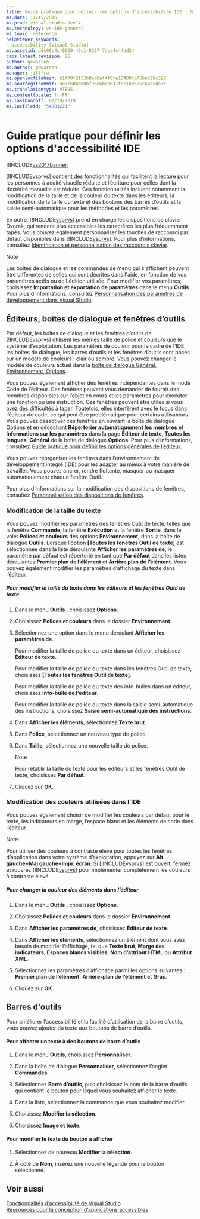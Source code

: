 ```yaml
---
title: Guide pratique pour définir les options d’accessibilité IDE | Microsoft Docs
ms.date: 11/15/2016
ms.prod: visual-studio-dev14
ms.technology: vs-ide-general
ms.topic: reference
helpviewer_keywords:
- accessibility [Visual Studio]
ms.assetid: ddc96c4c-0600-46c1-8267-7dce4c44ad24
caps.latest.revision: 25
author: gewarren
ms.author: gewarren
manager: jillfra
ms.openlocfilehash: b1f70f2f33b8ad0af4f0fa13489cb75be529c322
ms.sourcegitcommit: a83c60bb00bf95e6bea037f0e1b9696c64deda3c
ms.translationtype: MTE95
ms.contentlocale: fr-FR
ms.lasthandoff: 02/19/2019
ms.locfileid: "54803221"
---
```

# <a name="how-to-set-ide-accessibility-options"></a>Guide pratique pour définir les options d'accessibilité IDE
[!INCLUDE[vs2017banner](../../includes/vs2017banner.md)]

  
[!INCLUDE[vsprvs](../../includes/vsprvs-md.md)] contient des fonctionnalités qui facilitent la lecture pour les personnes à acuité visuelle réduite et l’écriture pour celles dont la dextérité manuelle est réduite. Ces fonctionnalités incluent notamment la modification de la taille et de la couleur du texte dans les éditeurs, la modification de la taille du texte et des boutons des barres d’outils et la saisie semi-automatique pour les méthodes et les paramètres.  
  
 En outre, [!INCLUDE[vsprvs](../../includes/vsprvs-md.md)] prend en charge les dispositions de clavier Dvorak, qui rendent plus accessibles les caractères les plus fréquemment tapés. Vous pouvez également personnaliser les touches de raccourci par défaut disponibles dans [!INCLUDE[vsprvs](../../includes/vsprvs-md.md)]. Pour plus d’informations, consultez [Identification et personnalisation des raccourcis clavier](../../ide/identifying-and-customizing-keyboard-shortcuts-in-visual-studio.md).  
  
> [!NOTE]
>  Les boîtes de dialogue et les commandes de menu qui s'affichent peuvent être différentes de celles qui sont décrites dans l'aide, en fonction de vos paramètres actifs ou de l'édition utilisée. Pour modifier vos paramètres, choisissez **Importation et exportation de paramètres** dans le menu **Outils** . Pour plus d’informations, consultez [Personnalisation des paramètres de développement dans Visual Studio](http://msdn.microsoft.com/22c4debb-4e31-47a8-8f19-16f328d7dcd3).  
  
## <a name="editors-dialogs-and-tool-windows"></a>Éditeurs, boîtes de dialogue et fenêtres d’outils  
 Par défaut, les boîtes de dialogue et les fenêtres d’outils de [!INCLUDE[vsprvs](../../includes/vsprvs-md.md)] utilisent les mêmes taille de police et couleurs que le système d’exploitation. Les paramètres de couleur pour le cadre de l’IDE, les boîtes de dialogue, les barres d’outils et les fenêtres d’outils sont basés sur un modèle de couleurs : clair ou sombre. Vous pouvez changer le modèle de couleurs actuel dans la [boîte de dialogue Général, Environnement, Options](../../ide/reference/general-environment-options-dialog-box.md).  
  
 Vous pouvez également afficher des fenêtres indépendantes dans le mode Code de l’éditeur. Ces fenêtres peuvent vous demander de fournir des membres disponibles sur l’objet en cours et les paramètres pour exécuter une fonction ou une instruction. Ces fenêtres peuvent être utiles si vous avez des difficultés à taper. Toutefois, elles interfèrent avec le focus dans l’éditeur de code, ce qui peut être problématique pour certains utilisateurs. Vous pouvez désactiver ces fenêtres en ouvrant la boîte de dialogue Options et en décochant **Répertorier automatiquement les membres** et **Informations sur les paramètres** dans la page **Éditeur de texte**, **Toutes les langues**, **Général** de la boîte de dialogue **Options**. Pour plus d’informations, consultez [Guide pratique pour définir les options générales de l’éditeur](http://msdn.microsoft.com/704e4a7b-2162-4bed-8a47-f4f6ffec98c2).  
  
 Vous pouvez réorganiser les fenêtres dans l’environnement de développement intégré (IDE) pour les adapter au mieux à votre manière de travailler. Vous pouvez ancrer, rendre flottante, masquer ou masquer automatiquement chaque fenêtre Outil.  
  
 Pour plus d’informations sur la modification des dispositions de fenêtres, consultez [Personnalisation des dispositions de fenêtres](../../ide/customizing-window-layouts-in-visual-studio.md).  
  
### <a name="changing-the-size-of-text"></a>Modification de la taille du texte  
 Vous pouvez modifier les paramètres des fenêtres Outil de texte, telles que la fenêtre **Commande**, la fenêtre **Exécution** et la fenêtre **Sortie**, dans le volet **Polices et couleurs** des options **Environnement**, dans la boîte de dialogue **Outils**. Lorsque l’option **[Toutes les fenêtres Outil de texte]** est sélectionnée dans la liste déroulante **Afficher les paramètres de**, le paramètre par défaut est répertorié en tant que **Par défaut** dans les listes déroulantes **Premier plan de l’élément** et **Arrière plan de l’élément**. Vous pouvez également modifier les paramètres d’affichage du texte dans l’éditeur.  
  
##### <a name="to-change-the-size-of-text-in-text-based-tool-windows-and-editors"></a>Pour modifier la taille du texte dans les éditeurs et les fenêtres Outil de texte  
  
1.  Dans le menu **Outils** , choisissez **Options**.  
  
2.  Choisissez **Polices et couleurs** dans le dossier **Environnement**.  
  
3.  Sélectionnez une option dans le menu déroulant **Afficher les paramètres de**.  
  
     Pour modifier la taille de police du texte dans un éditeur, choisissez **Éditeur de texte**.  
  
     Pour modifier la taille de police du texte dans les fenêtres Outil de texte, choisissez **[Toutes les fenêtres Outil de texte]**.  
  
     Pour modifier la taille de police du texte des info-bulles dans un éditeur, choisissez **Info-bulle de l’éditeur**.  
  
     Pour modifier la taille de police du texte dans la saisie semi-automatique des instructions, choisissez **Saisie semi-automatique des instructions**.  
  
4.  Dans **Afficher les éléments**, sélectionnez **Texte brut**.  
  
5.  Dans **Police**, sélectionnez un nouveau type de police.  
  
6.  Dans **Taille**, sélectionnez une nouvelle taille de police.  
  
    > [!NOTE]
    >  Pour rétablir la taille du texte pour les éditeurs et les fenêtres Outil de texte, choisissez **Par défaut**.  
  
7.  Cliquez sur **OK**.  
  
### <a name="changing-the-colors-used-in-the-ide"></a>Modification des couleurs utilisées dans l’IDE  
 Vous pouvez également choisir de modifier les couleurs par défaut pour le texte, les indicateurs en marge, l’espace blanc et les éléments de code dans l’éditeur.  
  
> [!NOTE]
>  Pour utiliser des couleurs à contraste élevé pour toutes les fenêtres d’application dans votre système d’exploitation, appuyez sur <strong>Alt gauche+</strong>**Maj gauche+Impr. écran**. Si [!INCLUDE[vsprvs](../../includes/vsprvs-md.md)] est ouvert, fermez et rouvrez [!INCLUDE[vsprvs](../../includes/vsprvs-md.md)] pour implémenter complètement les couleurs à contraste élevé.  
  
##### <a name="to-change-the-color-of-items-in-the-editor"></a>Pour changer la couleur des éléments dans l’éditeur  
  
1.  Dans le menu **Outils** , choisissez **Options**.  
  
2.  Choisissez **Polices et couleurs** dans le dossier **Environnement**.  
  
3.  Dans **Afficher les paramètres de**, choisissez **Éditeur de texte**.  
  
4.  Dans **Afficher les éléments**, sélectionnez un élément dont vous avez besoin de modifier l’affichage, tel que **Texte brut**, **Marge des indicateurs**, **Espaces blancs visibles**, **Nom d’attribut HTML** ou **Attribut XML**.  
  
5.  Sélectionnez les paramètres d’affichage parmi les options suivantes : **Premier plan de l’élément**, **Arrière-plan de l’élément** et **Gras**.  
  
6.  Cliquez sur **OK**.  
  
## <a name="toolbars"></a>Barres d'outils  
 Pour améliorer l’accessibilité et la facilité d’utilisation de la barre d’outils, vous pouvez ajouter du texte aux boutons de barre d’outils.  
  
#### <a name="to-assign-text-to-toolbar-buttons"></a>Pour affecter un texte à des boutons de barre d’outils  
  
1.  Dans le menu **Outils**, choisissez **Personnaliser**.  
  
2.  Dans la boîte de dialogue **Personnaliser**, sélectionnez l’onglet **Commandes**.  
  
3.  Sélectionnez **Barre d’outils**, puis choisissez le nom de la barre d’outils qui contient le bouton pour lequel vous souhaitez afficher le texte.  
  
4.  Dans la liste, sélectionnez la commande que vous souhaitez modifier.  
  
5.  Choisissez **Modifier la sélection**.  
  
6.  Choisissez **Image et texte**.  
  
#### <a name="to-modify-the-buttons-displayed-text"></a>Pour modifier le texte du bouton à afficher  
  
1.  Sélectionnez de nouveau **Modifier la sélection**.  
  
2.  À côté de **Nom**, insérez une nouvelle légende pour le bouton sélectionné.  
  
## <a name="see-also"></a>Voir aussi  
 [Fonctionnalités d’accessibilité de Visual Studio](../../ide/reference/accessibility-features-of-visual-studio.md)   
 [Ressources pour la conception d’applications accessibles](../../ide/reference/resources-for-designing-accessible-applications.md)
